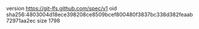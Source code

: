 version https://git-lfs.github.com/spec/v1
oid sha256:4803004d18ece398208ce8509bcef800480f3837bc338d382feaab72971aa2ec
size 1798
